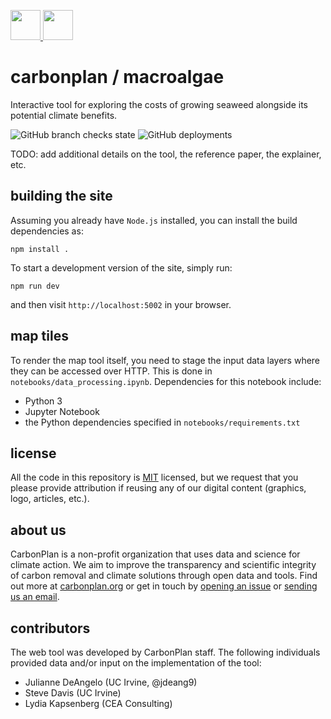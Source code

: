 <p align='left'>
  <a href='https://carbonplan.org/#gh-light-mode-only'>
    <img
      src='https://carbonplan-assets.s3.amazonaws.com/monogram/dark-small.png'
      height='48px'
    />
  </a>
  <a href='https://carbonplan.org/#gh-dark-mode-only'>
    <img
      src='https://carbonplan-assets.s3.amazonaws.com/monogram/light-small.png'
      height='48px'
    />
  </a>
</p>

# carbonplan / macroalgae

Interactive tool for exploring the costs of growing seaweed alongside its potential climate benefits.

![GitHub branch checks state](https://img.shields.io/github/checks-status/carbonplan/macroalgae/main?style=flat-square)
![GitHub deployments](https://img.shields.io/github/deployments/carbonplan/macroalgae/production?label=vercel&style=flat-square)

TODO: add additional details on the tool, the reference paper, the explainer, etc.

## building the site

Assuming you already have `Node.js` installed, you can install the build dependencies as:

```shell
npm install .
```

To start a development version of the site, simply run:

```shell
npm run dev
```

and then visit `http://localhost:5002` in your browser.

## map tiles

To render the map tool itself, you need to stage the input data layers where they can be accessed over HTTP. This is done in `notebooks/data_processing.ipynb`. Dependencies for this notebook include:

- Python 3
- Jupyter Notebook
- the Python dependencies specified in `notebooks/requirements.txt`

## license

All the code in this repository is [MIT](https://choosealicense.com/licenses/mit/) licensed, but we request that you please provide attribution if reusing any of our digital content (graphics, logo, articles, etc.).

## about us

CarbonPlan is a non-profit organization that uses data and science for climate action. We aim to improve the transparency and scientific integrity of carbon removal and climate solutions through open data and tools. Find out more at [carbonplan.org](https://carbonplan.org/) or get in touch by [opening an issue](https://github.com/carbonplan/macroalgae/issues/new) or [sending us an email](mailto:hello@carbonplan.org).

## contributors

The web tool was developed by CarbonPlan staff. The following individuals provided data and/or input on the implementation of the tool:

- Julianne DeAngelo (UC Irvine, @jdeang9)
- Steve Davis (UC Irvine)
- Lydia Kapsenberg (CEA Consulting)
